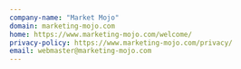 ```yaml
---
company-name: "Market Mojo"
domain: marketing-mojo.com
home: https://www.marketing-mojo.com/welcome/
privacy-policy: https://www.marketing-mojo.com/privacy/
email: webmaster@marketing-mojo.com
---
```




